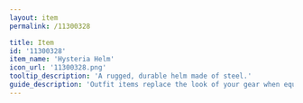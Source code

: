 ```yaml
---
layout: item
permalink: /11300328

title: Item
id: '11300328'
item_name: 'Hysteria Helm'
icon_url: '11300328.png'
tooltip_description: 'A rugged, durable helm made of steel.'
guide_description: 'Outfit items replace the look of your gear when equipped.'
---
```

